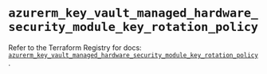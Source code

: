 # `azurerm_key_vault_managed_hardware_security_module_key_rotation_policy`

Refer to the Terraform Registry for docs: [`azurerm_key_vault_managed_hardware_security_module_key_rotation_policy`](https://registry.terraform.io/providers/hashicorp/azurerm/4.21.0/docs/resources/key_vault_managed_hardware_security_module_key_rotation_policy).
